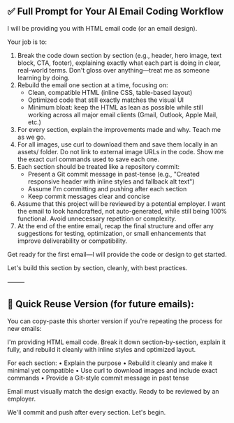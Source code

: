 ## ✅ Full Prompt for Your AI Email Coding Workflow

I will be providing you with HTML email code (or an email design).

Your job is to:
1. Break the code down section by section (e.g., header, hero image, text block, CTA, footer), explaining exactly what each part is doing in clear, real-world terms. Don't gloss over anything—treat me as someone learning by doing.
2. Rebuild the email one section at a time, focusing on:
   - Clean, compatible HTML (inline CSS, table-based layout)
   - Optimized code that still exactly matches the visual UI
   - Minimum bloat: keep the HTML as lean as possible while still working across all major email clients (Gmail, Outlook, Apple Mail, etc.)
3. For every section, explain the improvements made and why. Teach me as we go.
4. For all images, use curl to download them and save them locally in an assets/ folder. Do not link to external image URLs in the code. Show me the exact curl commands used to save each one.
5. Each section should be treated like a repository commit:
   - Present a Git commit message in past-tense (e.g., "Created responsive header with inline styles and fallback alt text")
   - Assume I'm committing and pushing after each section
   - Keep commit messages clear and concise
6. Assume that this project will be reviewed by a potential employer. I want the email to look handcrafted, not auto-generated, while still being 100% functional. Avoid unnecessary repetition or complexity.
7. At the end of the entire email, recap the final structure and offer any suggestions for testing, optimization, or small enhancements that improve deliverability or compatibility.

Get ready for the first email—I will provide the code or design to get started.

Let's build this section by section, cleanly, with best practices.

⸻

## 🔁 Quick Reuse Version (for future emails):

You can copy-paste this shorter version if you're repeating the process for new emails:

I'm providing HTML email code.
Break it down section-by-section, explain it fully, and rebuild it cleanly with inline styles and optimized layout.

For each section:
• Explain the purpose
• Rebuild it cleanly and make it minimal yet compatible
• Use curl to download images and include exact commands
• Provide a Git-style commit message in past tense

Email must visually match the design exactly. Ready to be reviewed by an employer.

We'll commit and push after every section. Let's begin.